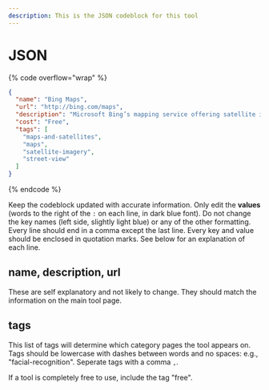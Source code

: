 ```yaml
---
description: This is the JSON codeblock for this tool
---
```


# JSON

{% code overflow="wrap" %}
```json
{
  "name": "Bing Maps",
  "url": "http://bing.com/maps",
  "description": "Microsoft Bing’s mapping service offering satellite imagery and street maps. (Streetview only appears in some countries, use a VPN and go US if it's not there)",
  "cost": "Free",
  "tags": [
    "maps-and-satellites",
    "maps",
    "satellite-imagery",
    "street-view"
  ]
}
```
{% endcode %}

Keep the codeblock updated with accurate information. Only edit the **values** (words to the right of the `:` on each line, in dark blue font). Do not change the key names (left side, slightly light blue) or any of the other formatting. Every line should end in a comma except the last line. Every key and value should be enclosed in quotation marks. See below for an explanation of each line.&#x20;

## name, description, url

These are self explanatory and not likely to change. They should match the information on the main tool page.

## tags

This list of tags will determine which category pages the tool appears on. Tags should be lowercase with dashes between words and no spaces: e.g., "facial-recognition". Seperate tags with a comma `,`.

If a tool is completely free to use, include the tag "free".

